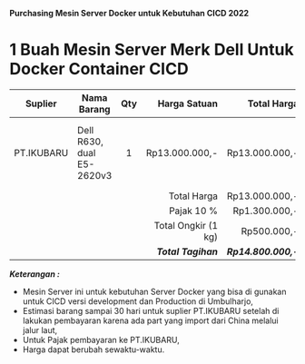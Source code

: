 **Purchasing Mesin Server Docker untuk Kebutuhan CICD 2022**

# 1 Buah Mesin Server Merk Dell Untuk Docker Container CICD

| Suplier    | Nama Barang               | Qty |        Harga Satuan |          Total Harga | Keterangan                                         |
| ---------- | ------------------------- | :-: | ------------------: | -------------------: | -------------------------------------------------- |
| PT.IKUBARU | Dell R630, dual E5-2620v3 |  1  |      Rp13.000.000,- |       Rp13.000.000,- | Untuk Development dengan Container Docker dan CICD |
|            |                           |     |         Total Harga |       Rp13.000.000,- |                                                    |
|            |                           |     |         Pajak  10 % |        Rp1.300.000,- |                                                    |
|            |                           |     | Total Ongkir (1 kg) |          Rp500.000,- |                                                    |
|            |                           |     | ***Total Tagihan*** | ***Rp14.800.000,-*** |                                                    |


***Keterangan :***
- Mesin Server ini untuk kebutuhan Server Docker yang bisa di gunakan untuk CICD versi development dan Production di Umbulharjo,
- Estimasi barang sampai 30 hari untuk suplier PT.IKUBARU setelah di lakukan pembayaran karena ada part yang import dari China melalui jalur laut,
- Untuk Pajak pembayaran ke PT.IKUBARU,
- Harga dapat berubah sewaktu-waktu.